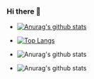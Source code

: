 ### Hi there 👋

<!--
**chendl111/chendl111** is a ✨ _special_ ✨ repository because its `README.md` (this file) appears on your GitHub profile.

Here are some ideas to get you started:

- 🔭 I’m currently working on ...
- 🌱 I’m currently learning ...
- 👯 I’m looking to collaborate on ...
- 🤔 I’m looking for help with ...
- 💬 Ask me about ...
- 📫 How to reach me: ...
- 😄 Pronouns: ...
- ⚡ Fun fact: ...
-->
- [![Anurag's github stats](https://github-readme-stats.vercel.app/api?username=chendl111&show_icons=true)](https://github.com/anuraghazra/github-readme-stats)
- [![Top Langs](https://github-readme-stats.vercel.app/api/top-langs/?username=chendl111)](https://github.com/anuraghazra/github-readme-stats)

- ![Anurag's github stats](https://stats.justsong.cn/api/zhihu?username=chendl111)
- ![Anurag's github stats](https://stats.justsong.cn/api/leetcode/?username=chendl111)
